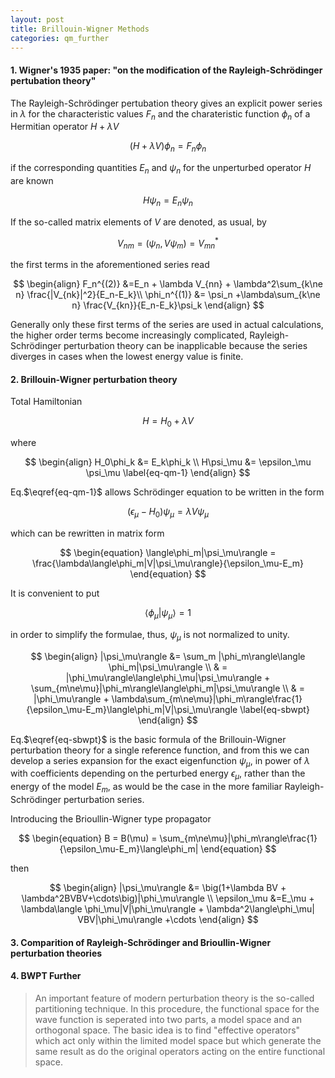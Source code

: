 ```yaml
---
layout: post
title: Brillouin-Wigner Methods
categories: qm_further
---
```


#### 1. Wigner's 1935 paper: "on the modification of the Rayleigh-Schrödinger pertubation theory"
The Rayleigh-Schrödinger pertubation theory gives an explicit power series in $\lambda$ for the characteristic values $F_n$ and the charateristic function $\phi_n$ of a Hermitian operator $H+\lambda V$

$$
\begin{equation}
(H+\lambda V)\phi_n = F_n\phi_n
\end{equation}
$$

if the corresponding quantities $E_n$ and $\psi_n$ for the unperturbed operator $H$ are known

$$
\begin{equation}
H\psi_n = E_n\psi_n
\end{equation}
$$

If the so-called matrix elements of $V$ are denoted, as usual, by

$$
\begin{equation}
V_{nm} = (\psi_n,V\psi_m) = V_{mn}^*
\end{equation}
$$

the first terms in the aforementioned series read

$$
\begin{align}
F_n^{(2)} &=E_n + \lambda V_{nn} + \lambda^2\sum_{k\ne n} \frac{|V_{nk}|^2}{E_n-E_k}\\
\phi_n^{(1)} &= \psi_n +\lambda\sum_{k\ne n} \frac{V_{kn}}{E_n-E_k}\psi_k
\end{align}
$$

Generally only these first terms of the series are used in actual calculations, the higher order terms become increasingly complicated, Rayleigh-Schrödinger perturbation theory can be inapplicable because the series diverges in cases when the lowest energy value is finite.

#### 2. Brillouin-Wigner perturbation theory
Total Hamiltonian 

$$
\begin{equation}
H = H_0 + \lambda V
\end{equation}
$$

where

$$
\begin{align}
H_0\phi_k &= E_k\phi_k \\
H\psi_\mu &= \epsilon_\mu \psi_\mu \label{eq-qm-1}
\end{align}
$$

Eq.$\eqref{eq-qm-1}$ allows Schrödinger equation to be written in the form

$$
\begin{equation}
\big(\epsilon_\mu - H_0\big)\psi_\mu = \lambda V\psi_\mu
\end{equation}
$$

which can be rewritten  in matrix form

$$
\begin{equation}
\langle\phi_m|\psi_\mu\rangle = \frac{\lambda\langle\phi_m|V|\psi_\mu\rangle}{\epsilon_\mu-E_m}
\end{equation}
$$

It is convenient to put

$$
\begin{equation}
\langle \phi_\mu|\psi_\mu\rangle = 1
\end{equation}
$$

in order to simplify the formulae, thus, $\psi_\mu$ is not normalized to unity.

$$
\begin{align}
|\psi_\mu\rangle &= \sum_m |\phi_m\rangle\langle \phi_m|\psi_\mu\rangle \\
& = |\phi_\mu\rangle\langle\phi_\mu|\psi_\mu\rangle + \sum_{m\ne\mu}|\phi_m\rangle\langle\phi_m|\psi_\mu\rangle \\
& = |\phi_\mu\rangle + \lambda\sum_{m\ne\mu}|\phi_m\rangle\frac{1}{\epsilon_\mu-E_m}\langle\phi_m|V|\psi_\mu\rangle \label{eq-sbwpt}
\end{align}
$$

Eq.$\eqref{eq-sbwpt}$ is the basic formula of the Brillouin-Wigner perturbation theory for a single reference function, and from this we can develop a series expansion for the exact eigenfunction $\psi_\mu$, in power of $\lambda$ with coefficients depending on the perturbed energy $\epsilon_\mu$, rather than the energy of the model $E_m$, as would be the case in the more familiar Rayleigh-Schrödinger perturbation series.

Introducing the Brioullin-Wigner type propagator

$$
\begin{equation}
B = B(\mu) = \sum_{m\ne\mu}|\phi_m\rangle\frac{1}{\epsilon_\mu-E_m}\langle\phi_m|
\end{equation}
$$

then 

$$
\begin{align}
|\psi_\mu\rangle &= \big(1+\lambda BV + \lambda^2BVBV+\cdots\big)|\phi_\mu\rangle \\
\epsilon_\mu &=E_\mu + \lambda\langle \phi_\mu|V|\phi_\mu\rangle + \lambda^2\langle\phi_\mu| VBV|\phi_\mu\rangle +\cdots
\end{align}
$$

#### 3. Comparition of Rayleigh-Schrödinger and Brioullin-Wigner perturbation theories



#### 4. BWPT Further
> An important feature of modern perturbation theory is the so-called partitioning technique. In 
> this procedure, the functional space for the wave function is seperated into two parts, a model 
> space and an orthogonal space. The basic idea is to find "effective operators" which act only 
> within the limited model space but which generate the same result as do the original operators 
> acting on the entire functional space.


